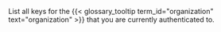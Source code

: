 List all keys for the {{< glossary_tooltip term_id="organization" text="organization" >}} that you are currently authenticated to.
